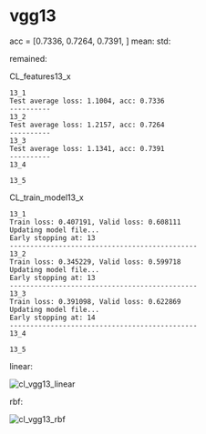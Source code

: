 # vgg13
acc = [0.7336, 0.7264, 0.7391, ] mean: std: 

remained:

CL_features13_x
```
13_1
Test average loss: 1.1004, acc: 0.7336
----------
13_2
Test average loss: 1.2157, acc: 0.7264
----------
13_3
Test average loss: 1.1341, acc: 0.7391
----------
13_4

13_5

```

CL_train_model13_x
```
13_1
Train loss: 0.407191, Valid loss: 0.608111
Updating model file...
Early stopping at: 13
----------------------------------------------
13_2
Train loss: 0.345229, Valid loss: 0.599718
Updating model file...
Early stopping at: 13
----------------------------------------------
13_3
Train loss: 0.391098, Valid loss: 0.622869
Updating model file...
Early stopping at: 14
----------------------------------------------
13_4

13_5

```

linear:

![cl_vgg13_linear](cl_vgg13_linear.png)

rbf:

![cl_vgg13_rbf](cl_vgg13_rbf.png)
